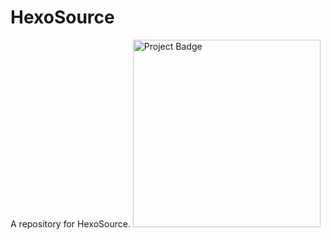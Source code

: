 # HexoSource

A repository for HexoSource.  <img src="https://ci.appveyor.com/api/projects/status/32r7s2skrgm9ubva?svg=true" alt="Project Badge" width="300">



